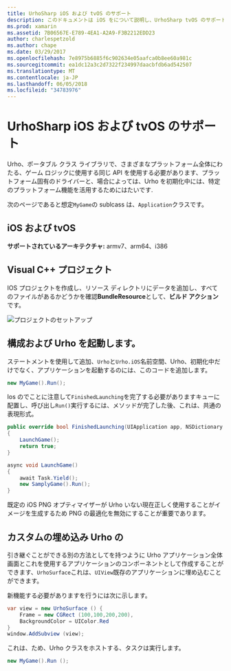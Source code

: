 ```yaml
---
title: UrhoSharp iOS および tvOS のサポート
description: このドキュメントは iOS をについて説明し、UrhoSharp tvOS のサポートします。 プロジェクトを作成、構成および Urho を起動して Urho のカスタムの埋め込みを実行する方法を説明します。
ms.prod: xamarin
ms.assetid: 7B06567E-E789-4EA1-A2A9-F3B2212EDD23
author: charlespetzold
ms.author: chape
ms.date: 03/29/2017
ms.openlocfilehash: 7e8975b6885f6c902634e05aafca0b8ee60a981c
ms.sourcegitcommit: ea1dc12a3c2d7322f234997daacbfdb6ad542507
ms.translationtype: MT
ms.contentlocale: ja-JP
ms.lasthandoff: 06/05/2018
ms.locfileid: "34783976"
---
```

# <a name="urhosharp-ios-and-tvos-support"></a>UrhoSharp iOS および tvOS のサポート

Urho、ポータブル クラス ライブラリで、さまざまなプラットフォーム全体にわたる、ゲーム ロジックに使用する同じ API を使用する必要があります、プラットフォーム固有のドライバーと、場合によっては、Urho を初期化中には、特定のプラットフォーム機能を活用するためにはたいです.

次のページであると想定`MyGame`の sublcass は、`Application`クラスです。

## <a name="ios-and-tvos"></a>iOS および tvOS

**サポートされているアーキテクチャ:** armv7、arm64、i386

## <a name="creating-a-project"></a>Visual C++ プロジェクト

IOS プロジェクトを作成し、リソース ディレクトリにデータを追加し、すべてのファイルがあるかどうかを確認**BundleResource**として、**ビルド アクション**です。

![プロジェクトのセットアップ](ios-images/image-4.png "リソース ディレクトリにデータの追加")

## <a name="configuring-and-launching-urho"></a>構成および Urho を起動します。

ステートメントを使用して追加、`Urho`と`Urho.iOS`名前空間、Urho、初期化中だけでなく、アプリケーションを起動するのには、このコードを追加します。

```csharp
new MyGame().Run();
```

Ios のでことに注意して`FinishedLaunching`を完了する必要がありますキューに配置し、呼び出し`Run()`実行するには、メソッドが完了した後、これは、共通の表現形式。

```csharp
public override bool FinishedLaunching(UIApplication app, NSDictionary options)
{
    LaunchGame();
    return true;
}

async void LaunchGame()
{
    await Task.Yield();
    new SamplyGame().Run();
}
```

既定の iOS PNG オプティマイザーが Urho いない現在正しく使用することがイメージを生成するため PNG の最適化を無効にすることが重要であります。

## <a name="custom-embedding-of-urho"></a>カスタムの埋め込み Urho の

引き継ぐことができる別の方法としてを持つように Urho アプリケーション全体 画面とこれを使用するアプリケーションのコンポーネントとして作成することができます、`UrhoSurface`これは、`UIView`既存のアプリケーションに埋め込むことができます。

新機能する必要がありますを行うには次に示します。

```csharp
var view = new UrhoSurface () {
    Frame = new CGRect (100,100,200,200),
    BackgroundColor = UIColor.Red
}
window.AddSubview (view);
```

これは、ため、Urho クラスをホストする、タスクは実行します。

```csharp
new MyGame().Run ();
```

